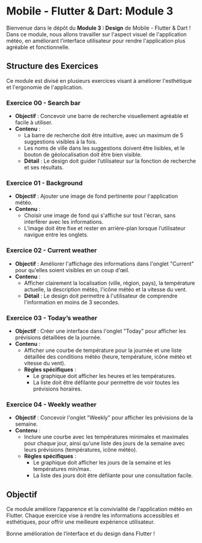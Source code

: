 # Mobile - Flutter & Dart: Module 3

Bienvenue dans le dépôt du **Module 3 : Design** de Mobile - Flutter & Dart ! Dans ce module, nous allons travailler sur l'aspect visuel de l'application météo, en améliorant l'interface utilisateur pour rendre l'application plus agréable et fonctionnelle.

## Structure des Exercices

Ce module est divisé en plusieurs exercices visant à améliorer l'esthétique et l'ergonomie de l'application.

### Exercice 00 - Search bar
- **Objectif** : Concevoir une barre de recherche visuellement agréable et facile à utiliser.
- **Contenu** :
  - La barre de recherche doit être intuitive, avec un maximum de 5 suggestions visibles à la fois.
  - Les noms de ville dans les suggestions doivent être lisibles, et le bouton de géolocalisation doit être bien visible.
  - **Détail** : Le design doit guider l’utilisateur sur la fonction de recherche et ses résultats.

### Exercice 01 - Background
- **Objectif** : Ajouter une image de fond pertinente pour l'application météo.
- **Contenu** :
  - Choisir une image de fond qui s'affiche sur tout l'écran, sans interférer avec les informations.
  - L’image doit être fixe et rester en arrière-plan lorsque l’utilisateur navigue entre les onglets.

### Exercice 02 - Current weather
- **Objectif** : Améliorer l'affichage des informations dans l'onglet "Current" pour qu'elles soient visibles en un coup d'œil.
- **Contenu** :
  - Afficher clairement la localisation (ville, région, pays), la température actuelle, la description météo, l'icône météo et la vitesse du vent.
  - **Détail** : Le design doit permettre à l'utilisateur de comprendre l'information en moins de 3 secondes.

### Exercice 03 - Today’s weather
- **Objectif** : Créer une interface dans l'onglet "Today" pour afficher les prévisions détaillées de la journée.
- **Contenu** :
  - Afficher une courbe de température pour la journée et une liste détaillée des conditions météo (heure, température, icône météo et vitesse du vent).
  - **Règles spécifiques** : 
    - Le graphique doit afficher les heures et les températures.
    - La liste doit être défilante pour permettre de voir toutes les prévisions horaires.

### Exercice 04 - Weekly weather
- **Objectif** : Concevoir l'onglet "Weekly" pour afficher les prévisions de la semaine.
- **Contenu** :
  - Inclure une courbe avec les températures minimales et maximales pour chaque jour, ainsi qu'une liste des jours de la semaine avec leurs prévisions (températures, icône météo).
  - **Règles spécifiques** :
    - Le graphique doit afficher les jours de la semaine et les températures min/max.
    - La liste des jours doit être défilante pour une consultation facile.

## Objectif

Ce module améliore l’apparence et la convivialité de l'application météo en Flutter. Chaque exercice vise à rendre les informations accessibles et esthétiques, pour offrir une meilleure expérience utilisateur.

Bonne amélioration de l’interface et du design dans Flutter !
